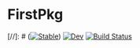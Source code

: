 # FirstPkg

[//]: # ([![Stable](https://img.shields.io/badge/docs-stable-blue.svg)](https://rvignolo.github.io/FirstPkg.jl/stable))
[![Dev](https://img.shields.io/badge/docs-dev-blue.svg)](https://rvignolo.github.io/FirstPkg.jl/dev/)
[![Build Status](https://github.com/rvignolo/FirstPkg.jl/workflows/CI/badge.svg)](https://github.com/rvignolo/FirstPkg.jl/actions)
